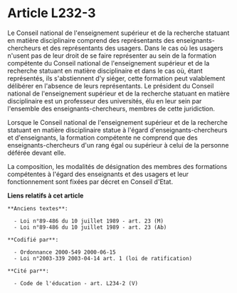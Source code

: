 # Article L232-3

Le Conseil national de l'enseignement supérieur et de la recherche statuant en matière disciplinaire comprend des
représentants des enseignants-chercheurs et des représentants des usagers. Dans le cas où les usagers n'usent pas de leur
droit de se faire représenter au sein de la formation compétente du Conseil national de l'enseignement supérieur et de la
recherche statuant en matière disciplinaire et dans le cas où, étant représentés, ils s'abstiennent d'y siéger, cette
formation peut valablement délibérer en l'absence de leurs représentants. Le président du Conseil national de l'enseignement
supérieur et de la recherche statuant en matière disciplinaire est un professeur des universités, élu en leur sein par
l'ensemble des enseignants-chercheurs, membres de cette juridiction.

Lorsque le Conseil national de l'enseignement supérieur et de la recherche statuant en matière disciplinaire statue à l'égard
d'enseignants-chercheurs et d'enseignants, la formation compétente ne comprend que des enseignants-chercheurs d'un rang égal
ou supérieur à celui de la personne déférée devant elle.

La composition, les modalités de désignation des membres des formations compétentes à l'égard des enseignants et des usagers
et leur fonctionnement sont fixées par décret en Conseil d'Etat.

**Liens relatifs à cet article**

	**Anciens textes**:

	  - Loi n°89-486 du 10 juillet 1989 - art. 23 (M)
	  - Loi n°89-486 du 10 juillet 1989 - art. 23 (Ab)

	**Codifié par**:

	  - Ordonnance 2000-549 2000-06-15
	  - Loi n°2003-339 2003-04-14 art. 1 (loi de ratification)

	**Cité par**:

	  - Code de l'éducation - art. L234-2 (V)
